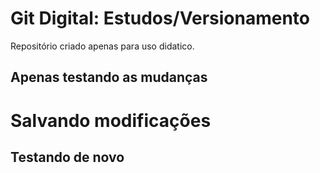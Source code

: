 # Git Digital: Estudos/Versionamento
Repositório criado apenas para uso didatico.

## Apenas testando as mudanças 

# Salvando modificações

## Testando de novo